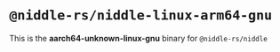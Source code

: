 # `@niddle-rs/niddle-linux-arm64-gnu`

This is the **aarch64-unknown-linux-gnu** binary for `@niddle-rs/niddle`
